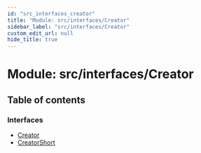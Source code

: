 ```yaml
---
id: "src_interfaces_creator"
title: "Module: src/interfaces/Creator"
sidebar_label: "src/interfaces/Creator"
custom_edit_url: null
hide_title: true
---
```


# Module: src/interfaces/Creator

## Table of contents

### Interfaces

- [Creator](../interfaces/src_interfaces_creator.creator.md)
- [CreatorShort](../interfaces/src_interfaces_creator.creatorshort.md)
